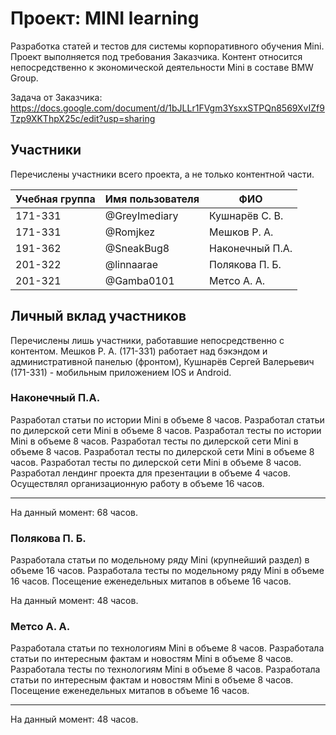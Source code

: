 # Проект: MINI learning

Разработка статей и тестов для системы корпоративного обучения Mini. Проект выполняется под требования Заказчика. Контент относится непосредственно к экономической деятельности Mini в составе BMW Group.

Задача от Заказчика: https://docs.google.com/document/d/1bJLLr1FVgm3YsxxSTPQn8569XvIZf9Tzp9XKThpX25c/edit?usp=sharing

## Участники

Перечислены участники всего проекта, а не только контентной части.

| Учебная группа | Имя пользователя | ФИО                      |
|----------------|------------------|--------------------------|
| 171-331        | @GreyImediary       | Кушнарёв С. В. |
| 171-331        | @Romjkez       | Мешков Р. А. |
| 191-362        | @SneakBug8       | Наконечный П.А.          |
| 201-322        | @linnaarae | Полякова П. Б.           |
| 201-321        | @Gamba0101 | Метсо А. А.              |

## Личный вклад участников

Перечислены лишь участники, работавшие непосредственно с контентом. Мешков Р. А. (171-331) работает над бэкэндом и административной панелью (фронтом), Кушнарёв Сергей Валерьевич (171-331) - мобильным приложением IOS и Android.

### Наконечный П.А.

Разработал статьи по истории Mini в объеме 8 часов.
Разработал статьи по дилерской сети Mini в объеме 8 часов.
Разработал тесты по истории Mini в объеме 8 часов.
Разработал тесты по дилерской сети Mini в объеме 8 часов.
Разработал тесты по дилерской сети Mini в объеме 8 часов.
Разработал тесты по дилерской сети Mini в объеме 8 часов.
Разработал лендинг проекта для презентации в объеме 4 часов.
Осуществлял организационную работу в объеме 16 часов.

---

На данный момент: 68 часов.

### Полякова П. Б.

Разработала статьи по модельному ряду Mini (крупнейший раздел) в объеме 16 часов.
Разработала тесты по модельному ряду Mini в объеме 16 часов.
Посещение еженедельных митапов в объеме 16 часов.

На данный момент: 48 часов.

### Метсо А. А.

Разработала статьи по технологиям Mini в объеме 8 часов.
Разработала статьи по интересным фактам и новостям Mini в объеме 8 часов.
Разработала тесты по технологиям Mini в объеме 8 часов.
Разработала статьи по интересным фактам и новостям Mini в объеме 8 часов.
Посещение еженедельных митапов в объеме 16 часов.

---

На данный момент: 48 часов.